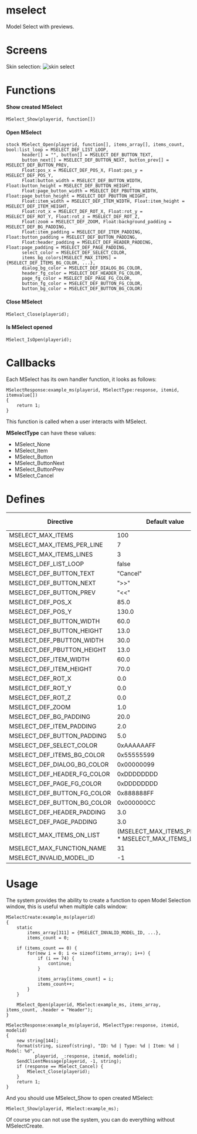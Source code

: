 # mselect
 Model Select with previews.

# Screens
Skin selection:
![skin select](https://cloud.githubusercontent.com/assets/1020099/18995206/d367e8d4-8733-11e6-8392-68e3f49110ca.jpg)

# Functions
#### Show created MSelect
```Pawn
MSelect_Show(playerid, function[])
```

#### Open MSelect
```Pawn
stock MSelect_Open(playerid, function[], items_array[], items_count, bool:list_loop = MSELECT_DEF_LIST_LOOP,
      header[] = "", button[] = MSELECT_DEF_BUTTON_TEXT,
      button_next[] = MSELECT_DEF_BUTTON_NEXT, button_prev[] = MSELECT_DEF_BUTTON_PREV,
      Float:pos_x = MSELECT_DEF_POS_X, Float:pos_y = MSELECT_DEF_POS_Y,
      Float:button_width = MSELECT_DEF_BUTTON_WIDTH, Float:button_height = MSELECT_DEF_BUTTON_HEIGHT,
      Float:page_button_width = MSELECT_DEF_PBUTTON_WIDTH, Float:page_button_height = MSELECT_DEF_PBUTTON_HEIGHT,
      Float:item_width = MSELECT_DEF_ITEM_WIDTH, Float:item_height = MSELECT_DEF_ITEM_HEIGHT,
      Float:rot_x = MSELECT_DEF_ROT_X, Float:rot_y = MSELECT_DEF_ROT_Y, Float:rot_z = MSELECT_DEF_ROT_Z,
      Float:zoom = MSELECT_DEF_ZOOM, Float:background_padding = MSELECT_DEF_BG_PADDING,
      Float:item_padding = MSELECT_DEF_ITEM_PADDING, Float:button_padding = MSELECT_DEF_BUTTON_PADDING,
      Float:header_padding = MSELECT_DEF_HEADER_PADDING, Float:page_padding = MSELECT_DEF_PAGE_PADDING,
      select_color = MSELECT_DEF_SELECT_COLOR,
      items_bg_colors[MSELECT_MAX_ITEMS] = {MSELECT_DEF_ITEMS_BG_COLOR, ...},
      dialog_bg_color = MSELECT_DEF_DIALOG_BG_COLOR,
      header_fg_color = MSELECT_DEF_HEADER_FG_COLOR,
      page_fg_color = MSELECT_DEF_PAGE_FG_COLOR,
      button_fg_color = MSELECT_DEF_BUTTON_FG_COLOR,
      button_bg_color = MSELECT_DEF_BUTTON_BG_COLOR)
```

#### Close MSelect
```Pawn
MSelect_Close(playerid);
```

#### Is MSelect opened
```Pawn
MSelect_IsOpen(playerid);
```

# Callbacks
Each MSelect has its own handler function, it looks as follows:
```Pawn
MSelectResponse:example_ms(playerid, MSelectType:response, itemid, itemvalue[])
{
    return 1;
}
```
This function is called when a user interacts with MSelect.

**MSelectType** can have these values:
- MSelect_None
- MSelect_Item
- MSelect_Button
- MSelect_ButtonNext
- MSelect_ButtonPrev
- MSelect_Cancel

# Defines
Directive | Default value | Can be redefined
----------|---------------|------------
MSELECT_MAX_ITEMS | 100 | yes
MSELECT_MAX_ITEMS_PER_LINE | 7 | yes
MSELECT_MAX_ITEMS_LINES | 3 | yes
MSELECT_DEF_LIST_LOOP | false | yes
MSELECT_DEF_BUTTON_TEXT | "Cancel" | yes
MSELECT_DEF_BUTTON_NEXT | ">>" | yes
MSELECT_DEF_BUTTON_PREV | "<<" | yes
MSELECT_DEF_POS_X | 85.0 | yes
MSELECT_DEF_POS_Y | 130.0 | yes
MSELECT_DEF_BUTTON_WIDTH | 60.0 | yes
MSELECT_DEF_BUTTON_HEIGHT | 13.0 | yes
MSELECT_DEF_PBUTTON_WIDTH | 30.0 | yes
MSELECT_DEF_PBUTTON_HEIGHT | 13.0 | yes
MSELECT_DEF_ITEM_WIDTH | 60.0 | yes
MSELECT_DEF_ITEM_HEIGHT | 70.0 | yes
MSELECT_DEF_ROT_X | 0.0 | yes
MSELECT_DEF_ROT_Y | 0.0 | yes
MSELECT_DEF_ROT_Z | 0.0 | yes
MSELECT_DEF_ZOOM | 1.0 | yes
MSELECT_DEF_BG_PADDING | 20.0 | yes
MSELECT_DEF_ITEM_PADDING | 2.0 | yes
MSELECT_DEF_BUTTON_PADDING | 5.0 | yes
MSELECT_DEF_SELECT_COLOR | 0xAAAAAAFF | yes
MSELECT_DEF_ITEMS_BG_COLOR | 0x55555599 | yes
MSELECT_DEF_DIALOG_BG_COLOR | 0x00000099 | yes
MSELECT_DEF_HEADER_FG_COLOR | 0xDDDDDDDD | yes
MSELECT_DEF_PAGE_FG_COLOR | 0xDDDDDDDD | yes
MSELECT_DEF_BUTTON_FG_COLOR | 0x888888FF | yes
MSELECT_DEF_BUTTON_BG_COLOR | 0x000000CC | yes
MSELECT_DEF_HEADER_PADDING | 3.0 | yes
MSELECT_DEF_PAGE_PADDING | 3.0 | yes
MSELECT_MAX_ITEMS_ON_LIST | (MSELECT_MAX_ITEMS_PER_LINE * MSELECT_MAX_ITEMS_LINES) | no
MSELECT_MAX_FUNCTION_NAME | 31 | no
MSELECT_INVALID_MODEL_ID |  -1 | no

# Usage
The system provides the ability to create a function to open Model Selection window, this is useful when multiple calls window:
```Pawn
MSelectCreate:example_ms(playerid)
{
	static
		items_array[311] = {MSELECT_INVALID_MODEL_ID, ...},
		items_count = 0;

	if (items_count == 0) {
		for(new i = 0; i <= sizeof(items_array); i++) {
			if (i == 74) {
				continue;
			}

			items_array[items_count] = i;
			items_count++;
		}
	}

	MSelect_Open(playerid, MSelect:example_ms, items_array, items_count, .header = "Header");
}

MSelectResponse:example_ms(playerid, MSelectType:response, itemid, modelid)
{
	new string[144];
	format(string, sizeof(string), "ID: %d | Type: %d | Item: %d | Model: %d",
	       playerid, _:response, itemid, modelid);
	SendClientMessage(playerid, -1, string);
	if (response == MSelect_Cancel) {
		MSelect_Close(playerid);
	}
	return 1;
}
```
And you should use MSelect_Show to open created MSelect:
```Pawn
MSelect_Show(playerid, MSelect:example_ms);
```
Of course you can not use the system, you can do everything without MSelectCreate.
